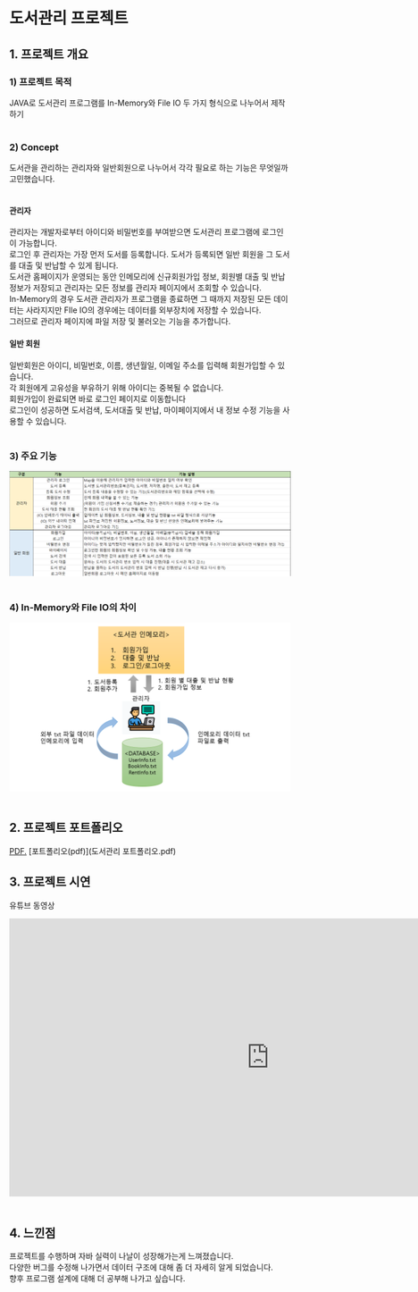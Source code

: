 # 도서관리 프로젝트<br>

## 1. 프로젝트 개요 
### 1) 프로젝트 목적
JAVA로 도서관리 프로그램를 In-Memory와 File IO 두 가지 형식으로 나누어서 제작하기 <br>
<br>

### 2) Concept 
도서관을 관리하는 관리자와 일반회원으로 나누어서 각각 필요로 하는 기능은 무엇일까 고민했습니다. <br>
<br>
#### 관리자
관리자는 개발자로부터 아이디와 비밀번호를 부여받으면 도서관리 프로그램에 로그인이 가능합니다. <br>
로그인 후 관리자는 가장 먼저 도서를 등록합니다. 도서가 등록되면 일반 회원을 그 도서를 대출 및 반납할 수 있게 됩니다. <br> 
도서관 홈페이지가 운영되는 동안 인메모리에 신규회원가입 정보, 회원별 대출 및 반납 정보가 저장되고 관리자는 모든 정보를 관리자 페이지에서 조회할 수 있습니다. <br>
In-Memory의 경우 도서관 관리자가 프로그램을 종료하면 그 때까지 저장된 모든 데이터는 사라지지만 FIle IO의 경우에는 데이터를 외부장치에 저장할 수 있습니다. <br>
그러므로 관리자 페이지에 파일 저장 및 불러오는 기능을 추가합니다. <br>
#### 일반 회원
일반회원은 아이디, 비밀번호, 이름, 생년월일, 이메일 주소를 입력해 회원가입할 수 있습니다. <br> 
각 회원에게 고유성을 부유하기 위해 아이디는 중복될 수 없습니다. <br>
회원가입이 완료되면 바로 로그인 페이지로 이동합니다 <br>
로그인이 성공하면 도서검색, 도서대출 및 반납, 마이페이지에서 내 정보 수정 기능을 사용할 수 있습니다. <br>
<br>
### 3) 주요 기능
<img src="주요 기능.png"/><br>
<br>
### 4) In-Memory와 File IO의 차이
<img src="inmemoryvsio.png"/><br>
<br>

## 2. 프로젝트 포트폴리오
<a href="zzong36.github.io/LibraryProject/도서관리 포트폴리오.pdf" target="_blank">PDF.</a>
[포트폴리오(pdf)](도서관리 포트폴리오.pdf) <br>

## 3. 프로젝트 시연 
유튜브 동영상 <br>
<iframe width="929" height="498" src="https://www.youtube.com/embed/X3diADDYE8o" title="YouTube video player" frameborder="0" allow="accelerometer; autoplay; clipboard-write; encrypted-media; gyroscope; picture-in-picture" allowfullscreen></iframe> <br>
<br>

## 4. 느낀점
프로젝트를 수행하며 자바 실력이 나날이 성장해가는게 느껴졌습니다. <br>
다양한 버그를 수정해 나가면서 데이터 구조에 대해 좀 더 자세히 알게 되었습니다. <br>
향후 프로그램 설계에 대해 더 공부해 나가고 싶습니다. <br>


